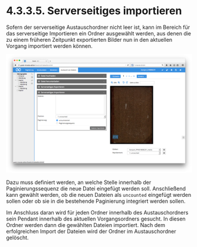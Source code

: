# 4.3.3.5. Serverseitiges importieren

Sofern der serverseitige Austauschordner nicht leer ist, kann im Bereich für das serverseitige Importieren ein Ordner ausgewählt werden, aus denen die zu einem früheren Zeitpunkt exportierten Bilder nun in den aktuellen Vorgang importiert werden können.

![Serverseitiges Importieren von Dateien](../../../../.gitbook/assets/57-4d.png)

Dazu muss definiert werden, an welche Stelle innerhalb der Paginierungssequenz die neue Datei eingefügt werden soll. Anschließend kann gewählt werden, ob die neuen Dateien als `uncounted` eingefügt werden sollen oder ob sie in die bestehende Paginierung integriert werden sollen.

Im Anschluss daran wird für jeden Ordner innerhalb des Austauschordners sein Pendant innerhalb des aktuellen Vorgangsordners gesucht. In diesen Ordner werden dann die gewählten Dateien importiert. Nach dem erfolgreichen Import der Dateien wird der Ordner im Austauschordner gelöscht.

